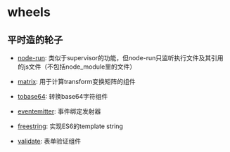 # wheels

## 平时造的轮子

* [node-run](https://github.com/whxaxes/wheels/tree/master/node-run): 类似于supervisor的功能，但node-run只监听执行文件及其引用的js文件（不包括node_module里的文件）

* [matrix](https://github.com/whxaxes/wheels/tree/master/matrix): 用于计算transform变换矩阵的组件

* [tobase64](https://github.com/whxaxes/wheels/tree/master/tobase64): 转换base64字符组件

* [eventemitter](https://github.com/whxaxes/wheels/tree/master/eventemitter): 事件绑定发射器

* [freestring](https://github.com/whxaxes/wheels/tree/master/freestring): 实现ES6的template string

* [validate](https://github.com/whxaxes/wheels/tree/master/validate): 表单验证组件

